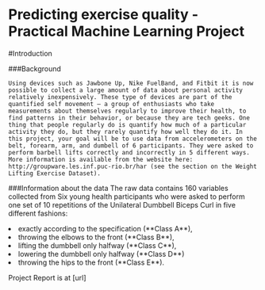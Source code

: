 # Predicting exercise quality  - Practical Machine Learning Project

#Introduction
    
###Background

    Using devices such as Jawbone Up, Nike FuelBand, and Fitbit it is now possible to collect a large amount of data about personal activity relatively inexpensively. These type of devices are part of the quantified self movement – a group of enthusiasts who take measurements about themselves regularly to improve their health, to find patterns in their behavior, or because they are tech geeks. One thing that people regularly do is quantify how much of a particular activity they do, but they rarely quantify how well they do it. In this project, your goal will be to use data from accelerometers on the belt, forearm, arm, and dumbell of 6 participants. They were asked to perform barbell lifts correctly and incorrectly in 5 different ways. More information is available from the website here: http://groupware.les.inf.puc-rio.br/har (see the section on the Weight Lifting Exercise Dataset). 
    
###Information about the data
    The raw data contains 160 variables collected from Six young health participants who were asked to perform one set of 10 repetitions of the Unilateral Dumbbell Biceps Curl in five different fashions: 
<li>exactly according to the specification (**Class A**), </li>
<li>throwing the elbows to the front (**Class B**),</li> 
<li>lifting the dumbbell only halfway (**Class C**),</li> 
<li>lowering the dumbbell only halfway (**Class D**)</li>  
<li>throwing the hips to the front (**Class E**).</li>


Project Report is at [url]
